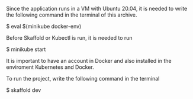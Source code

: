 Since the application runs in a VM with Ubuntu 20.04, it is needed to write the following command in the terminal of this archive.

$ eval $(minikube docker-env)

Before Skaffold or Kubectl is run, it is needed to run 

$ minikube start

It is important to have an account in Docker and also installed in the enviroment Kubernetes and Docker.

To run the project, write the following command in the terminal

$ skaffold dev

